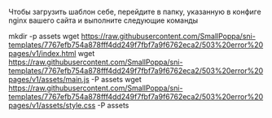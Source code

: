 Чтобы загрузить шаблон себе, перейдите в папку, указанную в конфиге nginx вашего сайта и выполните следующие команды

mkdir -p assets
wget https://raw.githubusercontent.com/SmallPoppa/sni-templates/7767efb754a878fff4dd249f7fbf7a9f6762eca2/503%20error%20pages/v1/index.html
wget https://raw.githubusercontent.com/SmallPoppa/sni-templates/7767efb754a878fff4dd249f7fbf7a9f6762eca2/503%20error%20pages/v1/assets/main.js -P assets
wget https://raw.githubusercontent.com/SmallPoppa/sni-templates/7767efb754a878fff4dd249f7fbf7a9f6762eca2/503%20error%20pages/v1/assets/style.css -P assets
